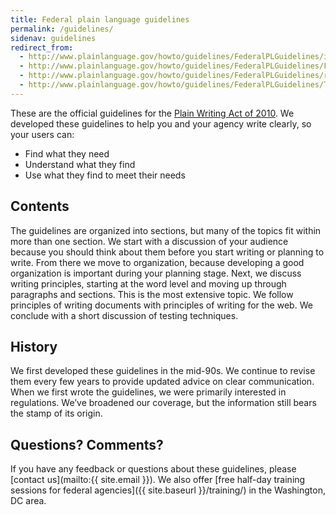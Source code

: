 ```yaml
---
title: Federal plain language guidelines
permalink: /guidelines/
sidenav: guidelines
redirect_from:
  - http://www.plainlanguage.gov/howto/guidelines/FederalPLGuidelines/index.cfm
  - http://www.plainlanguage.gov/howto/guidelines/FederalPLGuidelines/FederalPLGuidelines.pdf
  - http://www.plainlanguage.gov/howto/guidelines/FederalPLGuidelines/revs.cfm
  - http://www.plainlanguage.gov/howto/guidelines/FederalPLGuidelines/TOC.cfm
---
```


These are the official guidelines for the [Plain Writing Act of 2010](https://www.gpo.gov/fdsys/pkg/PLAW-111publ274/content-detail.html). We developed these guidelines to help you and your agency write clearly, so your users can:

- Find what they need
- Understand what they find
- Use what they find to meet their needs

## Contents

The guidelines are organized into sections, but many of the topics fit within more than one section. We start with a discussion of your audience because you should think about them before you start writing or planning to write. From there we move to organization, because developing a good organization is important during your planning stage. Next, we discuss writing principles, starting at the word level and moving up through paragraphs and sections. This is the most extensive topic. We follow principles of writing documents with principles of writing for the web. We conclude with a short discussion of testing techniques.

## History

We first developed these guidelines in the mid-90s. We continue to revise them every few years to provide updated advice on clear communication. When we first wrote the guidelines, we were primarily interested in regulations. We’ve broadened our coverage, but the information still bears the stamp of its origin.

## Questions? Comments?

If you have any feedback or questions about these guidelines, please [contact us](mailto:{{ site.email }}). We also offer [free half-day training sessions for federal agencies]({{ site.baseurl }}/training/) in the Washington, DC area.

